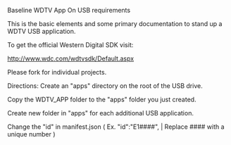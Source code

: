 Baseline WDTV App On USB requirements

This is the basic elements and some primary documentation to stand up a WDTV USB application.


To get the official Western Digital SDK visit:

http://www.wdc.com/wdtvsdk/Default.aspx


Please fork for individual projects.

Directions:
Create an "apps" directory on the root of the USB drive.

Copy the WDTV_APP folder to the "apps" folder you just created.

Create new folder in "apps" for each additional USB application.

Change the "id" in manifest.json ( Ex. "id":"E1####", | Replace #### with a unique number )

